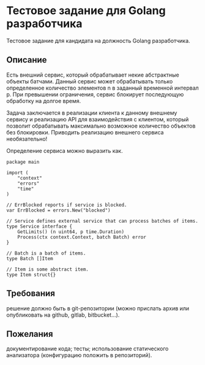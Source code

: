 # Тестовое задание для Golang разработчика
Тестовое задание для кандидата на должность Golang разработчика.

## Описание
Есть внешний сервис, который обрабатывает некие абстрактные объекты батчами. Данный сервис может обрабатывать только определенное количество элементов n в заданный временной интервал p. При превышении ограничения, сервис блокирует последующую обработку на долгое время.

Задача заключается в реализации клиента к данному внешнему сервису и реализацию API для взаимодействия с клиентом, который позволит обрабатывать максимально возможное количество объектов без блокировки. Приводить реализацию внешнего сервиса необязательно!

Определение сервиса можно выразить как.

```golang
package main

import (
	"context"
	"errors"
	"time"
)

// ErrBlocked reports if service is blocked.
var ErrBlocked = errors.New("blocked")

// Service defines external service that can process batches of items.
type Service interface {
	GetLimits() (n uint64, p time.Duration)
	Process(ctx context.Context, batch Batch) error
}

// Batch is a batch of items.
type Batch []Item

// Item is some abstract item.
type Item struct{}
```

## Требования
решение должно быть в git-репозитории (можно прислать архив или опубликовать на github, gitlab, bitbucket...).

## Пожелания
документирование кода;
тесты;
использование статического анализатора (конфигурацию положить в репозиторий).